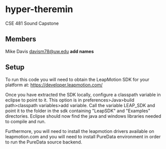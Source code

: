 hyper-theremin
==============

CSE 481 Sound Capstone

Members
-------
Mike Davis davism78@uw.edu
**add names**

Setup
-----
To run this code you will need to obtain the LeapMotion SDK for your platform at: https://developer.leapmotion.com/

Once you have extracted the SDK locally, configure a classpath variable in eclipse to point to it.  This option 
is in preferences>Java>build path>classpath variables>add variable.  Call the variable LEAP_SDK and point it to
the folder in the sdk containing "LeapSDK" and "Examples" directories.  Eclipse should now find the java and windows
libraries needed to compile and run.

Furthermore, you will need to install the leapmotion drivers available on leapmotion.com and you will need to install
PureData environment in order to run the PureData source backend.
